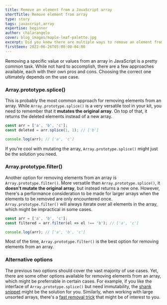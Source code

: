 ```yaml
---
title: Remove an element from a JavaScript array
shortTitle: Remove element from array
type: story
tags: javascript,array
expertise: beginner
author: chalarangelo
cover: blog_images/maple-leaf-palette.jpg
excerpt: Did you know there are multiple ways to remove an element from an array? Let's take a look.
firstSeen: 2022-06-26T05:00:00-04:00
---
```


Removing a specific value or values from an array in JavaScript is a pretty common task. While not hard to accomplish, there are a few approaches available, each with their own pros and cons. Choosing the correct one ultimately depends on the use case.

### Array.prototype.splice()

This is probably the most common approach for removing elements from an array. While `Array.prototype.splice()` is a very versatile tool in your kit, you need to remember that it **mutates the original array**. On top of that, it returns the deleted elements instead of a new array.

```js
const arr = ['a', 'b', 'c'];
const deleted = arr.splice(1, 1); // ['b']

console.log(arr); // ['a', 'c']
```

If you're cool with mutating the array, `Array.prototype.splice()` might just be the solution you need.

### Array.prototype.filter()

Another option for removing elements from an array is `Array.prototype.filter()`. More versatile than `Array.prototype.splice()`, it **doesn't mutate the original array**, but instead returns a new one. However, there's a performance consideration to be made for larger arrays when the elements to be removed are only encountered once. `Array.prototype.filter()` will always iterate over all elements in the array, which might be impractical in some cases.

```js
const arr = ['a', 'b', 'c'];
const filtered = arr.filter(el => el !== 'b'); // ['a', 'c']

console.log(arr); // ['a', 'b', 'c']
```

Most of the time, `Array.prototype.filter()` is the best option for removing elements from an array.

### Alternative options

The previous two options should cover the vast majority of use cases. Yet, there are some other options available for removing elements from an array, which might be preferrable in certain cases. For example, if you like the interface of `Array.prototype.splice()` but need immutability, the [shank snippet](/js/s/shank) might be the solution for you. Similarly, when working with large unsorted arrays, there's a [fast removal trick](/articles/s/js-fast-remove-element-from-array) that might be of interest to you.

